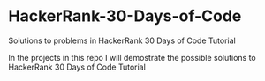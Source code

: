 # HackerRank-30-Days-of-Code
Solutions to problems in HackerRank 30 Days of Code Tutorial

In the projects in this repo I will demostrate the possible solutions to HackerRank 30 Days of Code Tutorial
